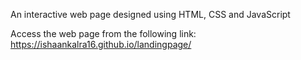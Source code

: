 An interactive web page designed using HTML, CSS and JavaScript


Access the web page from the following link:
https://ishaankalra16.github.io/landingpage/
